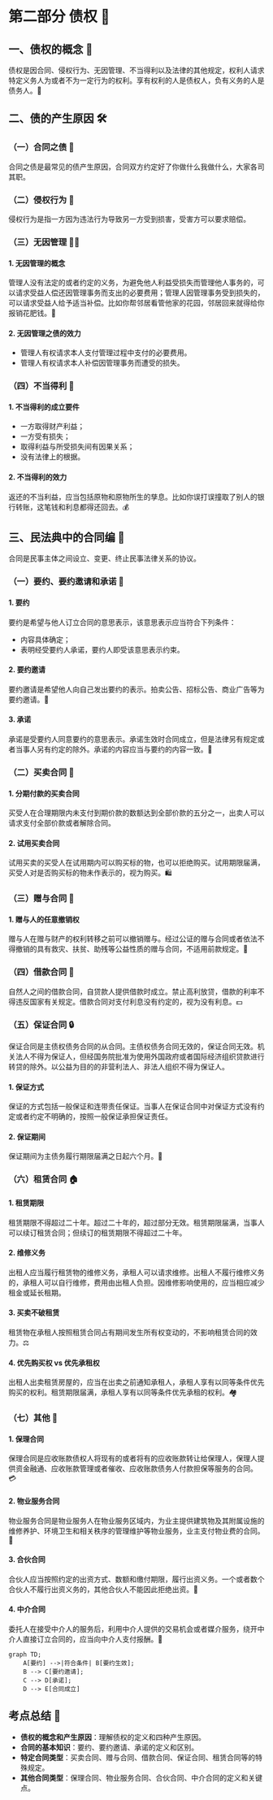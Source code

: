 # 第二部分 债权 💼

## 一、债权的概念 🌟

债权是因合同、侵权行为、无因管理、不当得利以及法律的其他规定，权利人请求特定义务人为或者不为一定行为的权利。享有权利的人是债权人，负有义务的人是债务人。🤝

## 二、债的产生原因 🛠️

### （一）合同之债 📜
合同之债是最常见的债产生原因，合同双方约定好了你做什么我做什么，大家各司其职。

### （二）侵权行为 🚫
侵权行为是指一方因为违法行为导致另一方受到损害，受害方可以要求赔偿。

### （三）无因管理 👨‍🔧
#### 1. 无因管理的概念
管理人没有法定的或者约定的义务，为避免他人利益受损失而管理他人事务的，可以请求受益人偿还因管理事务而支出的必要费用；管理人因管理事务受到损失的，可以请求受益人给予适当补偿。比如你帮邻居看管他家的花园，邻居回来就得给你报销花肥钱。🌷

#### 2. 无因管理之债的效力
- 管理人有权请求本人支付管理过程中支付的必要费用。
- 管理人有权请求本人补偿因管理事务而遭受的损失。

### （四）不当得利 💸
#### 1. 不当得利的成立要件
- 一方取得财产利益；
- 一方受有损失；
- 取得利益与所受损失间有因果关系；
- 没有法律上的根据。

#### 2. 不当得利的效力
返还的不当利益，应当包括原物和原物所生的孳息。比如你误打误撞取了别人的银行转账，这笔钱和利息都得还回去。💰

## 三、民法典中的合同编 📜

合同是民事主体之间设立、变更、终止民事法律关系的协议。

### （一）要约、要约邀请和承诺 💌
#### 1. 要约
要约是希望与他人订立合同的意思表示，该意思表示应当符合下列条件：
- 内容具体确定；
- 表明经受要约人承诺，要约人即受该意思表示约束。

#### 2. 要约邀请
要约邀请是希望他人向自己发出要约的表示。拍卖公告、招标公告、商业广告等为要约邀请。📣

#### 3. 承诺
承诺是受要约人同意要约的意思表示。承诺生效时合同成立，但是法律另有规定或者当事人另有约定的除外。承诺的内容应当与要约的内容一致。📝

### （二）买卖合同 🛒
#### 1. 分期付款的买卖合同
买受人在合理期限内未支付到期价款的数额达到全部价款的五分之一，出卖人可以请求支付全部价款或者解除合同。

#### 2. 试用买卖合同
试用买卖的买受人在试用期内可以购买标的物，也可以拒绝购买。试用期限届满，买受人对是否购买标的物未作表示的，视为购买。🛍️

### （三）赠与合同 🎁
#### 1. 赠与人的任意撤销权
赠与人在赠与财产的权利转移之前可以撤销赠与。经过公证的赠与合同或者依法不得撤销的具有救灾、扶贫、助残等公益性质的赠与合同，不适用前款规定。🎀

### （四）借款合同 💸
自然人之间的借款合同，自贷款人提供借款时成立。禁止高利放贷，借款的利率不得违反国家有关规定。借款合同对支付利息没有约定的，视为没有利息。💵

### （五）保证合同 🔒
保证合同是主债权债务合同的从合同。主债权债务合同无效的，保证合同无效。机关法人不得为保证人，但经国务院批准为使用外国政府或者国际经济组织贷款进行转贷的除外。以公益为目的的非营利法人、非法人组织不得为保证人。

#### 1. 保证方式
保证的方式包括一般保证和连带责任保证。当事人在保证合同中对保证方式没有约定或者约定不明确的，按照一般保证承担保证责任。

#### 2. 保证期间
保证期间为主债务履行期限届满之日起六个月。📅

### （六）租赁合同 🏠
#### 1. 租赁期限
租赁期限不得超过二十年。超过二十年的，超过部分无效。租赁期限届满，当事人可以续订租赁合同；但续订的租赁期限不得超过二十年。

#### 2. 维修义务
出租人应当履行租赁物的维修义务，承租人可以请求维修。出租人不履行维修义务的，承租人可以自行维修，费用由出租人负担。因维修影响使用的，应当相应减少租金或延长租期。

#### 3. 买卖不破租赁
租赁物在承租人按照租赁合同占有期间发生所有权变动的，不影响租赁合同的效力。⚖️

#### 4. 优先购买权 vs 优先承租权
出租人出卖租赁房屋的，应当在出卖之前通知承租人，承租人享有以同等条件优先购买的权利。租赁期限届满，承租人享有以同等条件优先承租的权利。🏘️

### （七）其他 📝
#### 1. 保理合同
保理合同是应收账款债权人将现有的或者将有的应收账款转让给保理人，保理人提供资金融通、应收账款管理或者催收、应收账款债务人付款担保等服务的合同。💳

#### 2. 物业服务合同
物业服务合同是物业服务人在物业服务区域内，为业主提供建筑物及其附属设施的维修养护、环境卫生和相关秩序的管理维护等物业服务，业主支付物业费的合同。🏢

#### 3. 合伙合同
合伙人应当按照约定的出资方式、数额和缴付期限，履行出资义务。一个或者数个合伙人不履行出资义务的，其他合伙人不能因此拒绝出资。🤝

#### 4. 中介合同
委托人在接受中介人的服务后，利用中介人提供的交易机会或者媒介服务，绕开中介人直接订立合同的，应当向中介人支付报酬。💼

```mermaid
graph TD;
    A[要约] -->|符合条件| B[要约生效];
    B --> C[要约邀请];
    C --> D[承诺];
    D --> E[合同成立]
```


## 考点总结 📝

- **债权的概念和产生原因**：理解债权的定义和四种产生原因。
- **合同的基本知识**：要约、要约邀请、承诺的定义和区别。
- **特定合同类型**：买卖合同、赠与合同、借款合同、保证合同、租赁合同等的特殊规定。
- **其他合同类型**：保理合同、物业服务合同、合伙合同、中介合同的定义和关键点。

